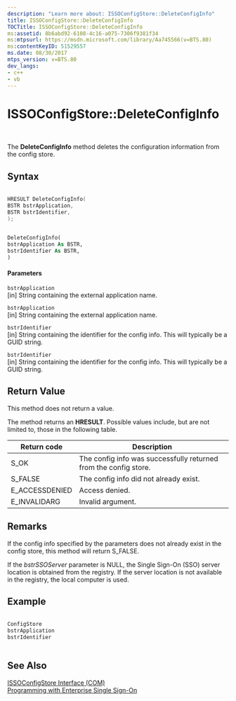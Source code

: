 ```yaml
---
description: "Learn more about: ISSOConfigStore::DeleteConfigInfo"
title: ISSOConfigStore::DeleteConfigInfo
TOCTitle: ISSOConfigStore::DeleteConfigInfo
ms:assetid: 8b6abd92-6108-4c16-a075-7306f9381f34
ms:mtpsurl: https://msdn.microsoft.com/library/Aa745566(v=BTS.80)
ms:contentKeyID: 51529557
ms.date: 08/30/2017
mtps_version: v=BTS.80
dev_langs:
- c++
- vb
---
```


# ISSOConfigStore::DeleteConfigInfo

 

The **DeleteConfigInfo** method deletes the configuration information from the config store.

## Syntax

``` c++
  
HRESULT DeleteConfigInfo(  
BSTR bstrApplication,  
BSTR bstrIdentifier,  
);  
```

``` vb
  
DeleteConfigInfo(  
bstrApplication As BSTR,  
bstrIdentifier As BSTR,  
)  
```

#### Parameters

`bstrApplication`  
\[in\] String containing the external application name.

`bstrApplication`  
\[in\] String containing the external application name.

`bstrIdentifier`  
\[in\] String containing the identifier for the config info. This will typically be a GUID string.

`bstrIdentifier`  
\[in\] String containing the identifier for the config info. This will typically be a GUID string.

## Return Value

This method does not return a value.

The method returns an **HRESULT**. Possible values include, but are not limited to, those in the following table.

<table>
<thead>
<tr class="header">
<th>Return code</th>
<th>Description</th>
</tr>
</thead>
<tbody>
<tr class="odd">
<td>S_OK</td>
<td>The config info was successfully returned from the config store.</td>
</tr>
<tr class="even">
<td>S_FALSE</td>
<td>The config info did not already exist.</td>
</tr>
<tr class="odd">
<td>E_ACCESSDENIED</td>
<td>Access denied.</td>
</tr>
<tr class="even">
<td>E_INVALIDARG</td>
<td>Invalid argument.</td>
</tr>
</tbody>
</table>


## Remarks

If the config info specified by the parameters does not already exist in the config store, this method will return S\_FALSE.

If the *bstrSSOServer* parameter is NULL, the Single Sign-On (SSO) server location is obtained from the registry. If the server location is not available in the registry, the local computer is used.

## Example

```C#
  
ConfigStore  
bstrApplication  
bstrIdentifier  
  
```

## See Also

[ISSOConfigStore Interface (COM)](issoconfigstore-interface-com.md)  
[Programming with Enterprise Single Sign-On](https://msdn.microsoft.com/library/aa704508\(v=bts.80\))


